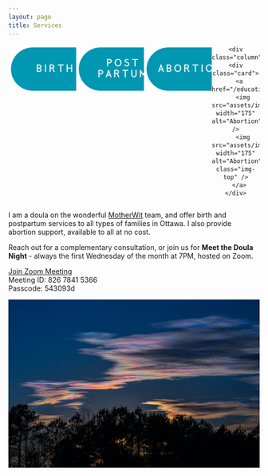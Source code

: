```yaml
---
layout: page
title: Services
---
```

<style>

/* Create three equal columns that floats next to each other */
.column {
  float: left;
  width: 25%;
  padding: 5px;
}

/* Clear floats after the columns */
.row:after {
  content: "";
  display: table;
  clear: both;
}

.card {
    width: 175px;
    height: 195px;
    position: relative;
    display: inline-block;
}
.card .img-top {
    display: none;
    position: absolute;
    top: 0;
    left: 0;
    z-index: 99;
}
.card:hover .img-top {
    display: inline;
}

.center {
        text-align: center;
      }

</style>

<div class="row">
<div class="center">

  <div class="column">
    <div class="card">
      <a href="/birth">
        <img src="assets/images/BirthBlue.svg" width="175" alt="Birth" />
        <img src="assets/images/BirthYellow.svg" width="175" alt="Birth" class="img-top" />
      </a>
    </div>
  </div>

  <div class="column">
    <div class="card">
      <a href="/postpartum">
        <img src="assets/images/PPBlue.svg" width="175" alt="Postpartum" />
        <img src="assets/images/PPYellow.svg" width="175" alt="Postpartum" class="img-top" />
      </a>
    </div>
  </div>

  <div class="column">
    <div class="card">
      <a href="/abortion">
        <img src="assets/images/AbortionBlue.svg" width="175" alt="Abortion" />
        <img src="assets/images/AbortionYellow.svg" width="175" alt="Abortion" class="img-top" />
      </a>
    </div>
  </div>

    <div class="column">
    <div class="card">
      <a href="/education">
        <img src="assets/images/PrenatalBlue.svg" width="175" alt="Abortion" />
        <img src="assets/images/PrenatalYellow.svg" width="175" alt="Abortion" class="img-top" />
      </a>
    </div>
  </div>

</div>
</div>


<div>
  
  <p>I am a doula on the wonderful <a href="https://ottawa.motherwit.ca/">MotherWit</a> team, and offer birth and postpartum services to all types of families in Ottawa. I also provide abortion support, available to all at no cost.</p>
  
  <p>Reach out for a complementary consultation, or join us for <b>Meet the Doula Night</b> - always the first Wednesday of the month at 7PM, hosted on Zoom.</p>
  
  <p><a href="https://us02web.zoom.us/j/82678415366?pwd=K3VueVkwSjIxbzVDY1lJRnEvdWFHdz09&fbclid=IwAR12d1T1haSEX-7YB3xqXgEV8_iBdznj5zssvvN16_IvexSu2iJI-REXIvs">Join Zoom Meeting</a>
  <br>Meeting ID: 826 7841 5366
  <br>Passcode: 543093d</p>
  
</div>

<img src="assets/images/noaa.jpg" />
